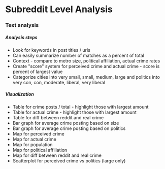 # Subreddit Level Analysis

### Text analysis

##### Analysis steps

- Look for keywords in post titles / urls
- Can easily summarize number of matches as a percent of total
- Context - compare to metro size, political affiliation, actual crime rates
- Create "score" system for perceived crime and actual crime - score is percent of largest value
- Categorize cities into very small, small, medium, large and politics into very con, con, moderate, liberal, very liberal

##### Visualization

- Table for crime posts / total - highlight those with largest amount
- Table for actual crime - highlight those with largest amount
- Table for diff between reddit and real crime
- Bar graph for average crime posting based on size
- Bar graph for average crime posting based on politics
- Map for perceived crime
- Map for actual crime
- Map for population
- Map for political affiliation
- Map for diff between reddit and real crime
- Scatterplot for perceived crime vs politics (large only)
